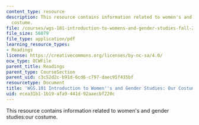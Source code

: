 ```yaml
---
content_type: resource
description: This resource contains information related to women's and gender studies:our
  costume.
file: /courses/wgs-101-introduction-to-womens-and-gender-studies-fall-2014/ecea31b11b19afa9441d92aaecbf220c_MITWGS_101F14_OurCostume.pdf
file_size: 56079
file_type: application/pdf
learning_resource_types:
- Readings
license: https://creativecommons.org/licenses/by-nc-sa/4.0/
ocw_type: OCWFile
parent_title: Readings
parent_type: CourseSection
parent_uid: c3c52d2c-b91d-6cd6-c797-daec95f435bf
resourcetype: Document
title: 'WGS.101 Introduction to Women''s and Gender Studies: Our Costume'
uid: ecea31b1-1b19-afa9-441d-92aaecbf220c
---
```

This resource contains information related to women's and gender studies:our costume.